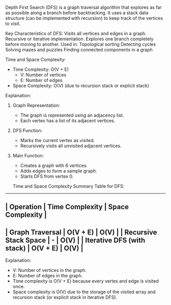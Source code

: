 Depth First Search (DFS) is a graph traversal algorithm that explores as far as possible along a branch before backtracking. It uses a stack data structure (can be implemented with recursion) to keep track of the vertices to visit.

Key Characteristics of DFS:
Visits all vertices and edges in a graph.
Recursive or iterative implementation.
Explores one branch completely before moving to another.
Used in:
Topological sorting
Detecting cycles
Solving mazes and puzzles
Finding connected components in a graph


Time and Space Complexity:
- Time Complexity: O(V + E)
  - V: Number of vertices
  - E: Number of edges
- Space Complexity: O(V) (due to recursion stack or explicit stack)


Explanation:
1. Graph Representation:
   - The graph is represented using an adjacency list.
   - Each vertex has a list of its adjacent vertices.

2. DFS Function:
   - Marks the current vertex as visited.
   - Recursively visits all unvisited adjacent vertices.

3. Main Function:
   - Creates a graph with 6 vertices.
   - Adds edges to form a sample graph.
   - Starts DFS from vertex 0.




   Time and Space Complexity Summary Table for DFS:

--------------------------------------------------------------
| Operation              | Time Complexity | Space Complexity |
--------------------------------------------------------------
| Graph Traversal        | O(V + E)        | O(V)             |
| Recursive Stack Space  | -               | O(V)             |
| Iterative DFS (with stack) | O(V + E)    | O(V)             |
--------------------------------------------------------------

Explanation:
- V: Number of vertices in the graph.
- E: Number of edges in the graph.
- Time complexity is O(V + E) because every vertex and edge is visited once.
- Space complexity is O(V) due to the storage of the visited array and recursion stack (or explicit stack in iterative DFS).
